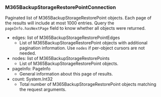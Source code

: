 ### M365BackupStorageRestorePointConnection
Paginated list of M365BackupStorageRestorePoint objects. Each page of the results will include at most 1000 entries. Query the `pageInfo.hasNextPage` field to know whether all objects were returned.

- edges: list of M365BackupStorageRestorePointEdges
  - List of M365BackupStorageRestorePoint objects with additional pagination information. Use `nodes` if per-object cursors are not needed.
- nodes: list of M365BackupStorageRestorePoints
  - List of M365BackupStorageRestorePoint objects.
- pageInfo: PageInfo
  - General information about this page of results.
- count: System.Int32
  - Total number of M365BackupStorageRestorePoint objects matching the request arguments.
